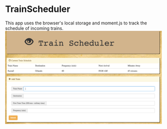 # TrainScheduler
This app uses the browser's local storage and moment.js to track the schedule of incoming trains.
![TrainScheduler](https://github.com/seancapelle/trainScheduler/blob/master/assets/images/trainscheduler.png)
